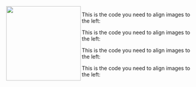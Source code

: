 
<img align="left" width="200" height="200" src="/images/500x300.png">

This is the code you need to align images to the left:

This is the code you need to align images to the left:

This is the code you need to align images to the left:

This is the code you need to align images to the left:

